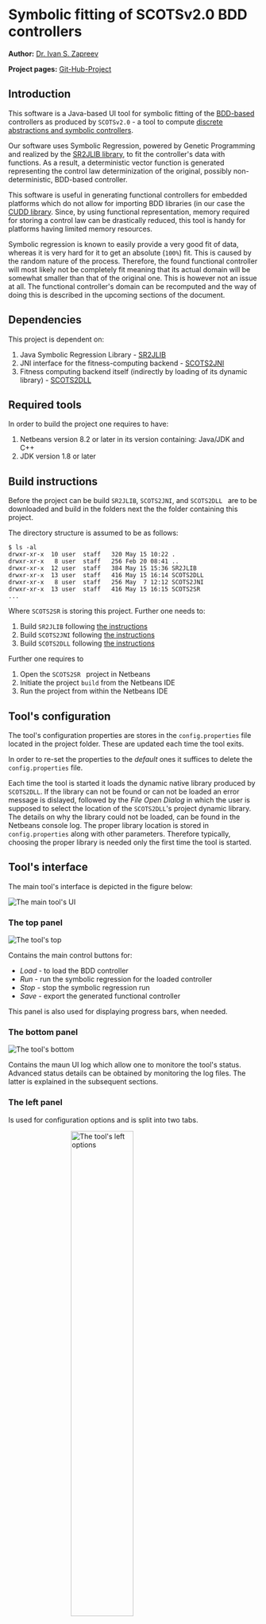 # **Symbolic fitting of SCOTSv2.0 BDD controllers**

**Author:** [Dr. Ivan S. Zapreev](https://nl.linkedin.com/in/zapreevis)

**Project pages:** [Git-Hub-Project](https://github.com/ivan-zapreev/SCOTS2SR)

## **Introduction**

This software is a Java-based UI tool for symbolic fitting of the [BDD-based](https://en.wikipedia.org/wiki/Binary_decision_diagram) controllers as produced by `SCOTSv2.0` - a tool to compute [discrete abstractions and symbolic controllers](<https://gitlab.lrz.de/matthias/SCOTSv0.2>).

Our software uses Symbolic Regression, powered by Genetic Programming and realized by the [SR2JLIB library](https://github.com/ivan-zapreev/SR2JLIB), to fit the controller's data with functions. As a result, a deterministic vector function is generated representing the control law determinization of the original, possibly non-deterministic, BDD-based controller.

This software is useful in generating functional controllers for embedded platforms which do not allow for importing BDD libraries (in our case the [CUDD library](http://davidkebo.com/cudd). Since, by using functional representation, memory required for storing a control law can be drastically reduced, this tool is handy for platforms having limited memory resources.

Symbolic regression is known to easily provide a very good fit of data, whereas it is very hard for it to get an absolute (`100%`) fit. This is caused by the random nature of the process. Therefore, the found functional controller will most likely not be completely fit meaning that its actual domain will be somewhat smaller than that of the original one. This is however not an issue at all. The functional controller's domain can be recomputed and the way of doing this is described in the upcoming sections of the document.

## **Dependencies**

This project is dependent on:

1. Java Symbolic Regression Library - [SR2JLIB](https://github.com/ivan-zapreev/SR2JLIB)
2. JNI interface for the fitness-computing backend - [SCOTS2JNI](https://github.com/ivan-zapreev/SCOTS2JNI)
2. Fitness computing backend itself (indirectly by loading of its dynamic library) - [SCOTS2DLL](https://github.com/ivan-zapreev/SCOTS2DLL)

## **Required tools**

In order to build the project one requires to have:

1. Netbeans version 8.2 or later in its version containing: Java/JDK and C++
2. JDK version 1.8 or later

## **Build instructions**

Before the project can be build `SR2JLIB`, `SCOTS2JNI`, and `SCOTS2DLL ` are to be downloaded and build in the folders next the the folder containing this project.

The directory structure is assumed to be as follows:

```
$ ls -al
drwxr-xr-x  10 user  staff   320 May 15 10:22 .
drwxr-xr-x   8 user  staff   256 Feb 20 08:41 ..
drwxr-xr-x  12 user  staff   384 May 15 15:36 SR2JLIB
drwxr-xr-x  13 user  staff   416 May 15 16:14 SCOTS2DLL
drwxr-xr-x   8 user  staff   256 May  7 12:12 SCOTS2JNI
drwxr-xr-x  13 user  staff   416 May 15 16:15 SCOTS2SR
...
```
Where `SCOTS2SR` is storing this project. Further one needs to:

1. Build `SR2JLIB` following [the instructions](https://github.com/ivan-zapreev/SR2JLIB)
2. Build `SCOTS2JNI` following [the instructions](https://github.com/ivan-zapreev/SCOTS2JNI)
3. Build `SCOTS2DLL` following [the instructions](https://github.com/ivan-zapreev/SCOTS2DLL)

Further one requires to

1. Open the `SCOTS2SR ` project in Netbeans
2. Initiate the project `build` from the Netbeans IDE
3. Run the project from within the Netbeans IDE

## **Tool's configuration**
The tool's configuration properties are stores in the `config.properties` file located in the project folder. These are updated each time the tool exits.

In order to re-set the properties to the *default* ones it suffices to delete the `config.properties` file.

Each time the tool is started it loads the dynamic native library produced by `SCOTS2DLL`. If the library can not be found or can not be loaded an error message is dislayed, followed by the *File Open Dialog* in which the user is supposed to select the location of the `SCOTS2DLL`'s project dynamic library. The details on why the library could not be loaded, can be found in the Netbeans console log. The proper library location is stored in `config.properties` along with other parameters. Therefore typically, choosing the proper library is needed only the first time the tool is started.

## **Tool's interface**
The main tool's interface is depicted in the figure below:

![The main tool's UI](./doc/img/tool_ui.png)

### The top panel

![The tool's top](./doc/img/tool_ui_top.png)

Contains the main control buttons for:

*  *Load* - to load the BDD controller
*  *Run* - run the symbolic regression for the loaded controller
*  *Stop* - stop the symbolic regression run
*  *Save* - export the generated functional controller

This panel is also used for displaying progress bars, when needed.

### The bottom panel

![The tool's bottom](./doc/img/tool_ui_bottom.png)

Contains the maun UI log which allow one to monitore the tool's status. Advanced status details can be obtained by monitoring the log files. The latter is explained in the subsequent sections.

### The left panel
Is used for configuration options and is split into two tabs.

<img style="display: block; margin-left: auto; margin-right: auto; width: 50%" alt="The tool's left options" src="./doc/img/tool_ui_left_opt.png"/>

The first one contains various tool options, including those that influence the symbolic regression.

<img style="display: block; margin-left: auto; margin-right: auto; width: 50%" alt="The tool's left grammar" src="./doc/img/tool_ui_left_gr.png"/>

The second one is fully devoted to the grammar to be used when generating the controllers. For the ldetails on the possibilities for the grammar please refer to [SR2JLIB](https://github.com/ivan-zapreev/SR2JLIB/).

### The right panel

![The tool's right](./doc/img/tool_ui_right.png)

Is devoted to monitoring the population grid and fitness values, for both *actual* and *extended fitness*. If the latter is devoted then the interface adjusts by hiding the *extended fitness* related UI component.

![The tool's right, adjusted](./doc/img/tool_ui_right_adj.png)

## **Loading controllers**

## **Monitoring logs**

## **Fitting controllers**

## **Exporting controller**
The resulted functional controller, along with the unfit domain points, is exported into respectively text and BDD files...

## **Using controllers**

## **Frequentry Asked Questions**
Below you will find the list of the frequently asked questions with our answers to them:

> Can I use the tool on Windows platforms?

* That would be possible if CUDD would be portable to Windows. For now we provide no support for Windows platforms, not even under [Cygwin](https://www.cygwin.com/).

> What does it mean when the average fitness is above the maximum one?

* This is caused by numerical errors in mean computations. Nothing to worry about, this might be fixed in the future releases. For now it is important to remember that the main fitness indicator is the maximum of the *actual fitness* value.

> When do I stop my symbolic regression run?

* Unless the maximum iterations count is set to a concrete value the regression will run forwever, unless a 100% individual is found. The latter is a rare occasion so in principle one can stop symbolic regression at any time. The less fit is the functional controller the smaller will be the domain it is valid for. However the rule of thumb is iterate until the average fitness values flatten out and stop growing. This indicates the convergence of regression the some local maximum.

> How is it possible that the actual fitness can drop?

* In general if there is just *actual fitness* enabled (no *extended fitness* is used) this should not be happenings, unless it is a software bug. However, if *extended fitness* is enabled then individuals are compared based on it and this can cause an individual having higher *extended fitness* to remove an individual with a higher *actual fitness* from the grid. Typically the situation is restored and the *actual fitness* values are re-gained as the growing *extended fitness* pulls the *actual fitness* up over time.

